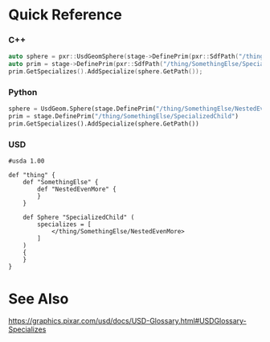 # Quick Reference
### C++
```cpp
auto sphere = pxr::UsdGeomSphere(stage->DefinePrim(pxr::SdfPath("/thing/SomethingElse/NestedEvenMore"), pxr::TfToken("Sphere")));
auto prim = stage->DefinePrim(pxr::SdfPath("/thing/SomethingElse/SpecializedChild"));
prim.GetSpecializes().AddSpecialize(sphere.GetPath());
```


### Python
```python
sphere = UsdGeom.Sphere(stage.DefinePrim("/thing/SomethingElse/NestedEvenMore", "Sphere"))
prim = stage.DefinePrim("/thing/SomethingElse/SpecializedChild")
prim.GetSpecializes().AddSpecialize(sphere.GetPath())
```


### USD
```usda
#usda 1.00

def "thing" {
    def "SomethingElse" {
        def "NestedEvenMore" {
        }
    }

    def Sphere "SpecializedChild" (
        specializes = [
            </thing/SomethingElse/NestedEvenMore>
        ]
    )
    {
    }
}
```


# See Also
https://graphics.pixar.com/usd/docs/USD-Glossary.html#USDGlossary-Specializes
